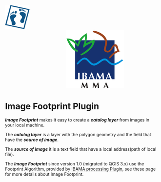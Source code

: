 <img src="footprint.svg" width="80" height="80"/>
<img src="doc/ibama.svg" hspace="200"/>

# Image Footprint Plugin  

***Image Footprint*** makes it easy to create a ***catalog layer*** from images in your local machine.  

The ***catalog layer***  is a layer with the polygon geometry and the field that have the ***source of image***. 

The ***source of image*** it is a text field that have a local address(path of local file).  

The ***Image Footprint*** since version 1.0 (migrated to QGIS 3.x) use the Footprint Algorithm, provided by [IBAMA processing Plugin](https://github.com/lmotta/ibamaprocessing/wiki), see these page for more details about Image Footprint.